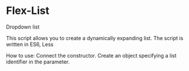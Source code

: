 # Flex-List
Dropdown list

This script allows you to create a dynamically expanding list.
The script is written in ES6, Less

How to use:
Connect the constructor. Create an object specifying a list identifier in the parameter.
